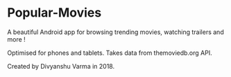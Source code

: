 # Popular-Movies
A beautiful Android app for browsing trending movies, watching trailers and more !

Optimised for phones and tablets. Takes data from themoviedb.org API.


Created by Divyanshu Varma in 2018.
